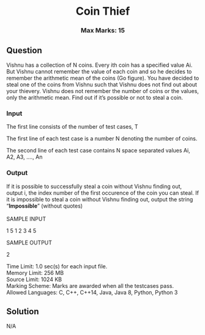<h1 align="center">Coin Thief</h1>
<h3 align="center">Max Marks: 15</h3>

## Question

<p>Vishnu has a collection of N coins. Every ith coin has a specified value Ai. But Vishnu cannot remember the value of each coin and so he decides to remember the arithmetic mean of the coins (Go figure). You have decided to steal one of the coins from Vishnu such that Vishnu does not find out about your thievery. Vishnu does not remember the number of coins or the values, only the arithmetic mean. Find out if it’s possible or not to steal a coin.</p>

### Input
<p>The first line consists of the number of test cases, T

The first line of each test case is a number N denoting the number of coins.

The second line of each test case contains N space separated values Ai, A2, A3, ...., An</p>

### Output
<p>If it is possible to successfully steal a coin without Vishnu finding out, output i, the index number of the first occurence of the coin you can steal. If it is impossible to steal a coin without Vishnu finding out, output the string “<b>Impossible</b>” (without quotes)
<br><br>
SAMPLE INPUT

1
5
1 2 3 4 5

SAMPLE OUTPUT

2
</p>


Time Limit: 1.0 sec(s) for each input file.<br>
Memory Limit: 256 MB<br>
Source Limit: 1024 KB<br>
Marking Scheme: Marks are awarded when all the testcases pass.<br>
Allowed Languages: C, C++, C++14, Java, Java 8, Python, Python 3<br>

## Solution
N/A


